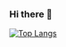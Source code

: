 ### Hi there 👋

[![Top Langs](https://github-readme-stats.vercel.app/api/top-langs/?username=ArtemFed&layout=compact&hide=css,html,CMake&theme=radical)](https://github.com/anuraghazra/github-readme-stats)

<!--
**Grisha1232/Grisha1232** is a ✨ _special_ ✨ repository because its `README.md` (this file) appears on your GitHub profile.

Here are some ideas to get you started:

- 🔭 I’m currently working on ...
- 🌱 I’m currently learning ...
- 👯 I’m looking to collaborate on ...
- 🤔 I’m looking for help with ...
- 💬 Ask me about ...
- 📫 How to reach me: ...
- 😄 Pronouns: ...
- ⚡ Fun fact: ...
-->
